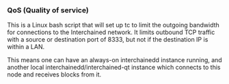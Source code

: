 ### QoS (Quality of service) ###

This is a Linux bash script that will set up tc to limit the outgoing bandwidth for connections to the Interchained network. It limits outbound TCP traffic with a source or destination port of 8333, but not if the destination IP is within a LAN.

This means one can have an always-on interchainedd instance running, and another local interchainedd/interchained-qt instance which connects to this node and receives blocks from it.

